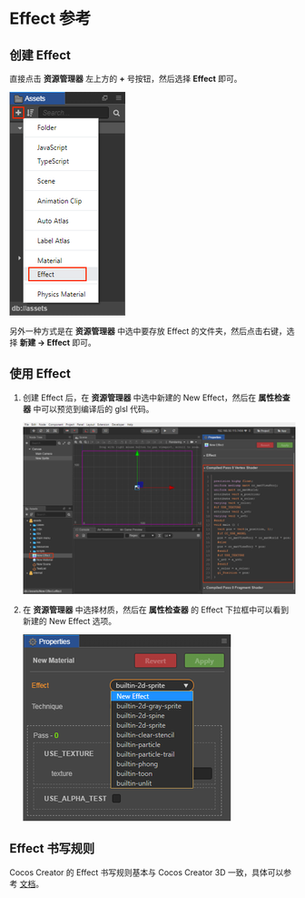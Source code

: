 # Effect 参考

## 创建 Effect

直接点击 **资源管理器** 左上方的 **+** 号按钮，然后选择 **Effect** 即可。

![](./material/create-effect.png)

另外一种方式是在 **资源管理器** 中选中要存放 Effect 的文件夹，然后点击右键，选择 **新建 -> Effect** 即可。

## 使用 Effect

1. 创建 Effect 后，在 **资源管理器** 中选中新建的 New Effect，然后在 **属性检查器** 中可以预览到编译后的 glsl 代码。

    ![](./material/effect-preview.png)

2. 在 **资源管理器** 中选择材质，然后在 **属性检查器** 的 Effect 下拉框中可以看到新建的 New Effect 选项。

    ![](./material/use-effect.png)

## Effect 书写规则

Cocos Creator 的 Effect 书写规则基本与 Cocos Creator 3D 一致，具体可以参考 [文档](https://docs.cocos.com/creator3d/manual/zh/material-system/effect-syntax.html)。
